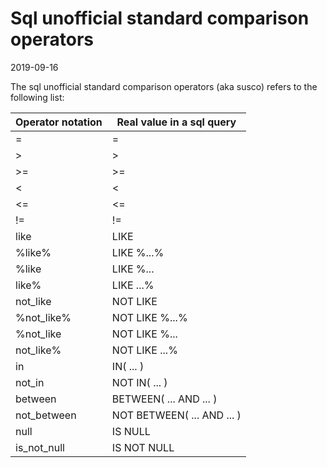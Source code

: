 Sql unofficial standard comparison operators
==============
2019-09-16



The sql unofficial standard comparison operators (aka susco) refers to the following list:


| Operator notation  | Real value in a sql query  |
|-------------------|----------|
| =                 | =  |
| >                 | >  |
| >=                | >=  |
| <                 |  < |
| <=                | <=  |
| !=                |  != |
| like              |  LIKE |
| %like%            |  LIKE %...% |
| %like             |   LIKE %... |
| like%             |   LIKE ...% |
| not_like          | NOT LIKE  |
| %not_like%        | NOT LIKE %...%  |
| %not_like         | NOT LIKE %...  |
| not_like%         | NOT LIKE ...%  |
| in                | IN( ... )  |
| not_in            |  NOT IN( ... ) |
| between           | BETWEEN( ... AND ... )  |
| not_between       | NOT BETWEEN( ... AND ... )  |
| null              |  IS NULL |
| is_not_null          | IS NOT NULL |